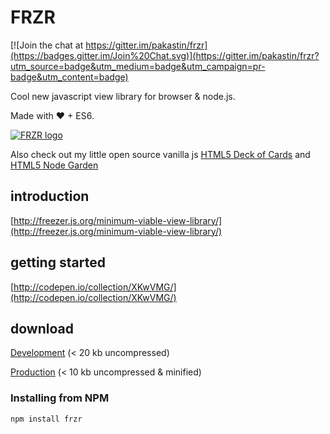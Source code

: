 # FRZR
[![Join the chat at https://gitter.im/pakastin/frzr](https://badges.gitter.im/Join%20Chat.svg)](https://gitter.im/pakastin/frzr?utm_source=badge&utm_medium=badge&utm_campaign=pr-badge&utm_content=badge) 

Cool new javascript view library for browser & node.js.

Made with ♥ + ES6.

[![FRZR logo](https://frzr.js.org/img/logo.svg)](https://frzr.js.org)

Also check out my little open source vanilla js [HTML5 Deck of Cards](https://deck-of-cards.js.org) and [HTML5 Node Garden](https://nodegarden.js.org)

## introduction
[http://freezer.js.org/minimum-viable-view-library/](http://freezer.js.org/minimum-viable-view-library/)

## getting started
[http://codepen.io/collection/XKwVMG/](http://codepen.io/collection/XKwVMG/)

## download
[Development](https://frzr.js.org/dist/frzr.js) (< 20 kb uncompressed)

[Production](https://frzr.js.org/dist/frzr.min.js) (< 10 kb uncompressed & minified)

### Installing from NPM

```
npm install frzr
```
